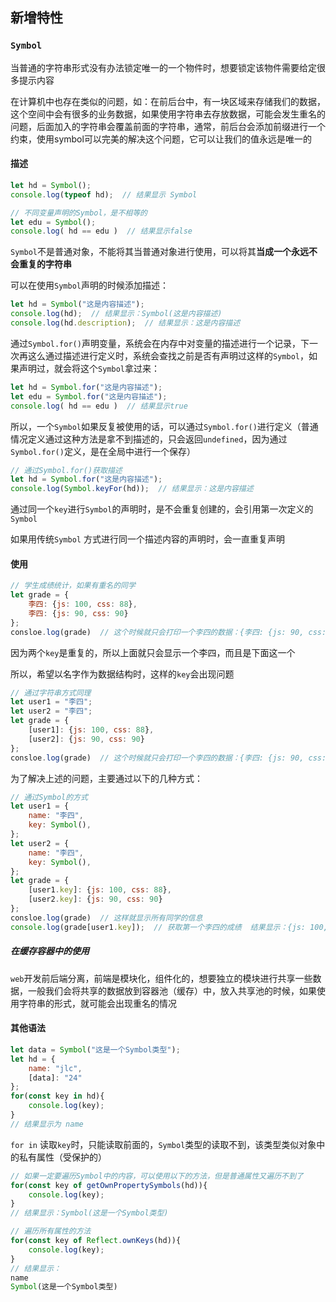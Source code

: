 ## 新增特性

### `Symbol`

当普通的字符串形式没有办法锁定唯一的一个物件时，想要锁定该物件需要给定很多提示内容

在计算机中也存在类似的问题，如：在前后台中，有一块区域来存储我们的数据，这个空间中会有很多的业务数据，如果使用字符串去存放数据，可能会发生重名的问题，后面加入的字符串会覆盖前面的字符串，通常，前后台会添加前缀进行一个约束，使用symbol可以完美的解决这个问题，它可以让我们的值永远是唯一的

#### 描述

```js
let hd = Symbol();
console.log(typeof hd);  // 结果显示 Symbol

// 不同变量声明的Symbol，是不相等的
let edu = Symbol();
console.log( hd == edu )  // 结果显示false
```

`Symbol`不是普通对象，不能将其当普通对象进行使用，可以将其**当成一个永远不会重复的字符串**

可以在使用`Symbol`声明的时候添加描述：

```js
let hd = Symbol("这是内容描述");
console.log(hd);  // 结果显示：Symbol(这是内容描述)
console.log(hd.description);  // 结果显示：这是内容描述
```

通过`Symbol.for()`声明变量，系统会在内存中对变量的描述进行一个记录，下一次再这么通过描述进行定义时，系统会查找之前是否有声明过这样的`Symbol`，如果声明过，就会将这个`Symbol`拿过来：

```js
let hd = Symbol.for("这是内容描述");
let edu = Symbol.for("这是内容描述");
console.log( hd == edu )  // 结果显示true
```

所以，一个`Symbol`如果反复被使用的话，可以通过`Symbol.for()`进行定义（普通情况定义通过这种方法是拿不到描述的，只会返回`undefined`，因为通过`Symbol.for()`定义，是在全局中进行一个保存）

```js
// 通过Symbol.for()获取描述
let hd = Symbol.for("这是内容描述");
console.log(Symbol.keyFor(hd));  // 结果显示：这是内容描述
```

通过同一个`key`进行`Symbol`的声明时，是不会重复创建的，会引用第一次定义的`Symbol `

如果用传统` Symbol `    方式进行同一个描述内容的声明时，会一直重复声明

#### 使用

```js
// 学生成绩统计，如果有重名的同学
let grade = {
    李四: {js: 100, css: 88},
    李四: {js: 90, css: 90}
};
consloe.log(grade)  // 这个时候就只会打印一个李四的数据：{李四: {js: 90, css: 90}}
```

因为两个`key`是重复的，所以上面就只会显示一个李四，而且是下面这一个

所以，希望以名字作为数据结构时，这样的`key`会出现问题

```js
// 通过字符串方式同理
let user1 = "李四";
let user2 = "李四";
let grade = {
    [user1]: {js: 100, css: 88},
	[user2]: {js: 90, css: 90}
};
consloe.log(grade)  // 这个时候就只会打印一个李四的数据：{李四: {js: 90, css: 90}}
```

为了解决上述的问题，主要通过以下的几种方式：

```js
// 通过Symbol的方式
let user1 = {
    name: "李四",
    key: Symbol(),
};
let user2 = {
    name: "李四",
    key: Symbol(),
};
let grade = {
    [user1.key]: {js: 100, css: 88},
	[user2.key]: {js: 90, css: 90}
};
consloe.log(grade)  // 这样就显示所有同学的信息
console.log(grade[user1.key]);  // 获取第一个李四的成绩  结果显示：{js: 100, css: 88}
```

##### 在缓存容器中的使用

`web`开发前后端分离，前端是模块化，组件化的，想要独立的模块进行共享一些数据，一般我们会将共享的数据放到容器池（缓存）中，放入共享池的时候，如果使用字符串的形式，就可能会出现重名的情况

#### 其他语法

```js
let data = Symbol("这是一个Symbol类型");
let hd = {
    name: "jlc",
    [data]: "24"
};
for(const key in hd){
    console.log(key);
}
// 结果显示为 name
```

`for in` 读取`key`时，只能读取前面的，`Symbol`类型的读取不到，该类型类似对象中的私有属性（受保护的）

```js
// 如果一定要遍历Symbol中的内容，可以使用以下的方法，但是普通属性又遍历不到了
for(const key of getOwnPropertySymbols(hd)){
    console.log(key);
}
// 结果显示：Symbol(这是一个Symbol类型)

// 遍历所有属性的方法
for(const key of Reflect.ownKeys(hd)){
    console.log(key);
}
// 结果显示：
name
Symbol(这是一个Symbol类型)
```

